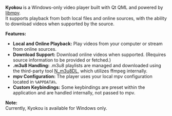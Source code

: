 **Kyokou** is a Windows-only video player built with Qt QML and powered by [libmpv](https://mpv.io/).  
It supports playback from both local files and online sources, with the ability to download videos when supported by the source.

**Features:**
- **Local and Online Playback:** Play videos from your computer or stream from online sources.
- **Download Support:** Download online videos when supported. (Requires source information to be provided or fetched.)
- **.m3u8 Handling:** .m3u8 playlists are managed and downloaded using the third-party tool [N_m3u8DL](https://github.com/nilaoda/N_m3u8DL-CLI), which utilizes ffmpeg internally.
- **mpv Configuration:** The player uses your local mpv configuration located in `%APPDATA%`.
- **Custom Keybindings:** Some keybindings are preset within the application and are handled internally, not passed to mpv.

**Note:**  
Currently, Kyokou is available for Windows only.
